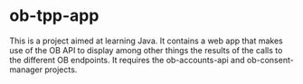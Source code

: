 # ob-tpp-app
This is a project aimed at learning Java. It contains a web app that makes use of the OB API to display among other things the results of the calls to the different OB endpoints. It requires the ob-accounts-api and ob-consent-manager projects.
